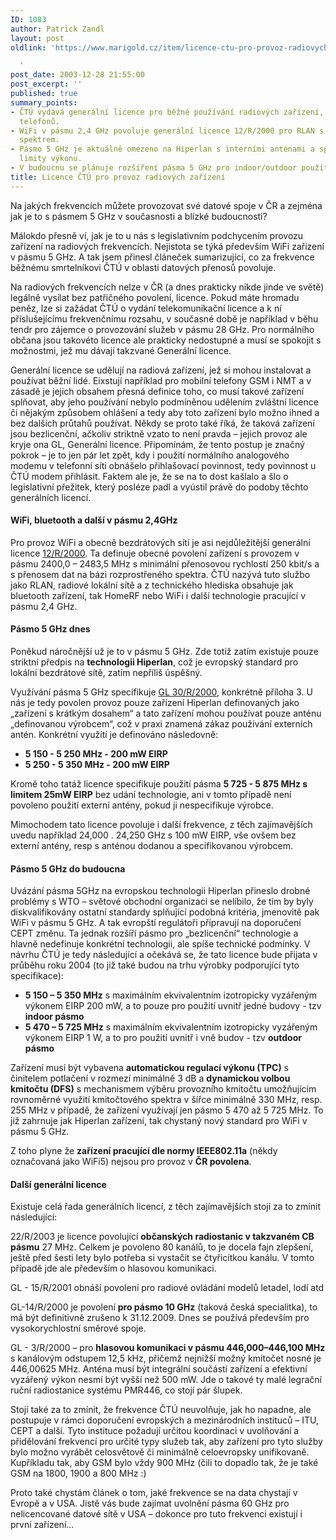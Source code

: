 ```yaml
---
ID: 1083
author: Patrick Zandl
layout: post
oldlink: 'https://www.marigold.cz/item/licence-ctu-pro-provoz-radiovych-zarizeni

  '
post_date: 2003-12-28 21:55:00
post_excerpt: ''
published: true
summary_points:
- ČTÚ vydává generální licence pro běžné používání radiových zařízení, například mobilních
  telefonů.
- WiFi v pásmu 2,4 GHz povoluje generální licence 12/R/2000 pro RLAN s rozprostřeným
  spektrem.
- Pásmo 5 GHz je aktuálně omezeno na Hiperlan s interními anténami a specifickými
  limity výkonu.
- V budoucnu se plánuje rozšíření pásma 5 GHz pro indoor/outdoor použití s TPC a DFS.
title: Licence ČTÚ pro provoz radiových zařízení
---
```


Na jakých frekvencích můžete provozovat své datové spoje v ČR a zejména jak je to s pásmem 5 GHz v současnosti a blízké budoucnosti?<!--more--><p>
Málokdo přesně ví, jak je to u nás s legislativním podchycením provozu zařízení na radiových frekvencích. Nejistota se týká především WiFi zařízení v pásmu 5 GHz. A tak jsem přinesl článeček sumarizující, co za frekvence běžnému smrtelníkovi ČTÚ v oblasti datových přenosů povoluje. </p>

<p>
Na radiových frekvencích nelze v ČR (a dnes prakticky nikde jinde ve světě) legálně vysílat bez patřičného povolení, licence. Pokud máte hromadu peněz, lze si zažádat ČTÚ o vydání telekomunikační licence a k ní příslušejícímu frekvenčnímu rozsahu, v současné době je například v běhu tendr pro zájemce o provozování služeb v pásmu 28 GHz. Pro normálního občana jsou takovéto licence ale prakticky nedostupné a musí se spokojit s možnostmi, jež mu dávají takzvané Generální licence. </p>

<p>
Generální licence se udělují na radiová zařízení, jež si mohou instalovat a používat běžní lidé. Eixstují například pro mobilní telefony GSM i NMT a v zásadě je jejich obsahem přesná definice toho, co musí takové zařízení splňovat, aby jeho používání nebylo podmíněnou udělením zvláštní licence či nějakým způsobem ohlášení a tedy aby toto zařízení bylo možno ihned a bez dalších průtahů používat. Někdy se proto také říká, že taková zařízení jsou bezlicenční, ačkoliv striktně vzato to není pravda &#8211; jejich provoz ale kryje ona GL, Generální licence. Připomínám, že tento postup je značný pokrok &#8211; je to jen pár let zpět, kdy i použití normálního analogového modemu v telefonní síti obnášelo přihlašovací povinnost, tedy povinnost u ČTÚ modem přihlásit. Faktem ale je, že se na to dost kašlalo a šlo o legislativní přežitek, který posléze padl a vyústil právě do podoby těchto generálních licencí. </p>

<H4>WiFi, bluetooth a další v pásmu 2,4GHz </H4>
<p>
Pro provoz WiFi a obecně bezdrátových sítí je asi nejdůležitější generální licence <A href="http://www.ctu.cz/art.php?iSearch=&amp;iArt=76" target=_blank>12/R/2000</A>. Ta definuje obecné povolení zařízení s provozem v pásmu 2400,0 &#8211; 2483,5 MHz s minimální přenosovou rychlostí 250 kbit/s a s přenosem dat na bázi rozprostřeného spektra. ČTÚ nazývá tuto službo jako RLAN, radiové lokální sítě a z technického hlediska obsahuje jak bluetooth zařízení, tak HomeRF nebo WiFi i další technologie pracující v pásmu 2,4 GHz. </p>

<H4>Pásmo 5 GHz dnes</H4>
<p>
Poněkud náročnější už je to v pásmu 5 GHz. Zde totiž zatím existuje pouze striktní předpis na <STRONG>technologii Hiperlan</STRONG>, což je evropský standard pro lokální bezdrátové sítě, zatím nepříliš úspěšný. </p>

<p>
Využívání pásma 5 GHz specifikuje <A href="http://www.ctu.cz/art.php?iSearch=&amp;iArt=94" target=_blank>GL 30/R/2000</A>, konkrétně příloha 3. U nás je tedy povolen provoz pouze zařízení Hiperlan definovaných jako &#8222;zařízení s krátkým dosahem&#8220; a tato zařízení mohou používat pouze anténu &#8222;definovanou výrobcem&#8220;, což v praxi znamená zákaz používání externích antén. Konkrétní využítí je definováno následovně: </p>

<p>

<UL>
<LI><STRONG>5 150 - 5 250 MHz - 200 mW EIRP </STRONG>
<LI><STRONG>5 250 - 5 350 MHz - 200 mW EIRP</STRONG> </LI></UL>
<p>
</p>

<p>
Kromě toho tatáž licence specifikuje použití pásma <STRONG>5 725 - 5 875 MHz s limitem 25mW EIRP</STRONG> bez udání technologie, ani v tomto případě není povoleno použití externí antény, pokud ji nespecifikuje výrobce. </p>

<p>
Mimochodem tato licence povoluje i další frekvence, z těch zajímavějších uvedu například 24,000 . 24,250 GHz s 100 mW EIRP, vše ovšem bez externí antény, resp s anténou dodanou a specifikovanou výrobcem. </p>

<H4>Pásmo 5 GHz do budoucna</H4>
<p>
Uvázání pásma 5GHz na evropskou technologii Hiperlan přineslo drobné problémy s WTO &#8211; světové obchodní organizaci se nelíbilo, že tím by byly diskvalifikovány ostatní standardy splňující podobná kritéria, jmenovitě pak WiFi v pásmu 5 GHz. A tak evropští regulátoři připravují na doporučení CEPT změnu. Ta jednak rozšíří pásmo pro &#8222;bezlicenční&#8220; technologie a hlavně nedefinuje konkrétní technologii, ale spíše technické podmínky. V návrhu ČTÚ je tedy následující a očekává se, že tato licence bude přijata v průběhu roku 2004 (to již také budou na trhu výrobky podporující tyto specifikace):</p>

<UL>
<LI><STRONG>5 150 &#8211; 5 350 MHz</STRONG> s maximálním ekvivalentním izotropicky vyzářeným výkonem EIRP 200 mW, a to pouze pro použití uvnitř jedné budovy - tzv <STRONG>indoor pásmo</STRONG></LI>
<LI><STRONG>5 470 &#8211; 5 725 MHz</STRONG> s maximálním ekvivalentním izotropicky vyzářeným výkonem EIRP 1 W, a to pro použití uvnitř i vně budov - tzv <STRONG>outdoor pásmo</STRONG> </LI></UL>
<p>
Zařízení musí být vybavena <STRONG>automatickou regulací výkonu (TPC)</STRONG> s činitelem potlačení v rozmezí minimálně 3 dB a <STRONG>dynamickou volbou kmitočtu (DFS)</STRONG> s mechanismem výběru provozního kmitočtu umožňujícím rovnoměrné využití kmitočtového spektra v šířce minimálně 330 MHz, resp. 255 MHz v případě, že zařízení využívají jen pásmo 5 470 až 5 725 MHz. To již zahrnuje jak Hiperlan zařízení, tak chystaný nový standard pro WiFi v pásmu 5 GHz. </p>

<p>
Z toho plyne že <STRONG>zařízení pracující dle normy IEEE802.11a</STRONG> (někdy označovaná jako WiFi5) nejsou pro provoz v <STRONG>ČR povolena</STRONG>. </p>

<H4>Další generální licence </H4>
<p>
Existuje celá řada generálních licencí, z těch zajímavějších stojí za to zmínit následující: </p>

<p>
22/R/2003 je licence povolující <STRONG>občanských radiostanic v takzvaném CB pásmu</STRONG> 27 MHz. Celkem je povoleno 80 kanálů, to je docela fajn zlepšení, ještě před šesti lety bylo potřeba si vystačit se čtyřicítkou kanálu. V tomto případě jde ale především o hlasovou komunikaci. 
<p>
GL - 15/R/2001 obnáší povolení pro radiové ovládání modelů letadel, lodí atd 
<p>
GL-14/R/2000 je povolení <STRONG>pro pásmo 10 GHz</STRONG> (taková česká specialitka), to má být definitivně zrušeno k 31.12.2009. Dnes se používá především pro vysokorychlostní směrové spoje. 
<p>
GL - 3/R/2000 &#8211; pro <STRONG>hlasovou komunikaci v pásmu 446,000&#8211;446,100 MHz</STRONG> s kanálovým odstupem 12,5 kHz, přičemž nejnižší možný kmitočet nosné je 446,00625 MHz. Anténa musí být integrální součástí zařízení a efektivní vyzářený výkon nesmí být vyšší než 500 mW. Jde o takové ty malé legrační ruční radiostanice systému PMR446, co stojí pár šlupek. 
<p>
Stojí také za to zmínit, že frekvence ČTÚ neuvolňuje, jak ho napadne, ale postupuje v rámci doporučení evropských a mezinárodních instituců &#8211; ITU, CEPT a další. Tyto instituce požadují určitou koordinaci v uvolňování a přidělování frekvencí pro určité typy služeb tak, aby zařízení pro tyto služby bylo možno vyrábět celosvětově či minimálně celoevropsky unifikovaně. Kupříkladu tak, aby GSM bylo vždy 900 MHz (čili to dopadlo tak, že je také GSM na 1800, 1900 a 800 MHz :) 
<p>
Proto také chystám článek o tom, jaké frekvence se na data chystají v Evropě a v USA. Jistě vás bude zajímat uvolnění pásma 60 GHz pro nelicencované datové sítě v USA &#8211; dokonce pro tuto frekvenci existují i první zařízení... </p>